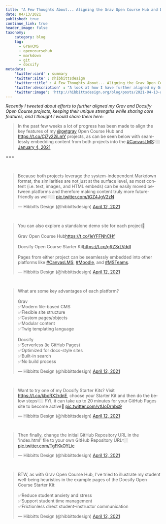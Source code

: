 ```yaml
---
title: "A Few Thoughts About... Aligning the Grav Open Course Hub and Docsify Open Course Starter Kit Projects"
date: 04/13/2021
published: true
continue_link: true
header_image: false
taxonomy:
    category: blog
    tag:
      - GravCMS
      - opencoursehub
      - markdown
      - git
      - docsify
metadata:
    'twitter:card' : summary
    'twitter:site' : @hibbittsdesign
    'twitter:title' : A Few Thoughts About... Aligning the Grav Open Course Hub and Docsify Open Course Starter Kit Projects
    'twitter:description' : "A look at how I have further aligned my Grav and Docsify Open Course projects, keeping their unique strengths while sharing core features. And at the same time demonstrating the system-independent nature of Markdown!"
    'twitter:image': 'http://hibbittsdesign.org/blog/posts/2021-04-13-a-few-thoughts-about-aligning-the-grav-open-course-hub-and-docsify-open-course-starter-kit-projects/screenshot.jpg'
---
```


_Recently I tweeted about efforts to further aligned my Grav and Docsify Open Course projects, keeping their unique strengths while sharing core features, and I thought I would share them here:_

<blockquote class="twitter-tweet" data-lang="en"><p lang="en" dir="ltr">In the past few weeks a lot of progress has been made to align the key features of my <a href="https://twitter.com/getgrav?ref_src=twsrc%5Etfw">@getgrav</a> Open Course Hub and <a href="https://t.co/Cj7y22iLmY">https://t.co/Cj7y22iLmY</a> projects, as can be seen below with seamlessly embedding content from both projects into the <a href=""https://twitter.com/hashtag/CanvasLMS?src=hash&amp;ref_src=twsrc%5Etfw">#CanvasLMS</a>👇🏼 <a href="https://twitter.com/hibbittsdesign/status/1381652101747470337?ref_src=twsrc%5Etfw">January 4, 2021</a></blockquote>
<script async src="https://platform.twitter.com/widgets.js" charset="utf-8"></script>

===

<br>

<blockquote class="twitter-tweet" data-conversation="none"><p lang="en" dir="ltr">Because both projects leverage the system-independent Markdown format, the similarities are not just at the surface level, as most content (i.e. text, images, and HTML embeds) can be easily moved between platforms and therefore making content truly more future-friendly as well👇🏼 <a href="https://t.co/tGZ4JgV2zN">pic.twitter.com/tGZ4JgV2zN</a></p>&mdash; Hibbitts Design (@hibbittsdesign) <a href="https://twitter.com/hibbittsdesign/status/1381654783904284673?ref_src=twsrc%5Etfw">April 12, 2021</a></blockquote> <script async src="https://platform.twitter.com/widgets.js" charset="utf-8"></script>

<br>

<blockquote class="twitter-tweet" data-conversation="none"><p lang="en" dir="ltr">You can also explore a standalone demo site for each project🚀<br><br>Grav Open Course Hub<a href="https://t.co/1eYFFNhCHf">https://t.co/1eYFFNhCHf</a><br><br>Docsify Open Course Starter Kit<a href="https://t.co/gRZ3rLVddI">https://t.co/gRZ3rLVddI</a><br><br>Pages from either project can be seamlessly embedded into other platforms like <a href="https://twitter.com/hashtag/CanvasLMS?src=hash&amp;ref_src=twsrc%5Etfw">#CanvasLMS</a>, <a href="https://twitter.com/hashtag/Moodle?src=hash&amp;ref_src=twsrc%5Etfw">#Moodle</a>, and <a href="https://twitter.com/hashtag/MSTeams?src=hash&amp;ref_src=twsrc%5Etfw">#MSTeams</a>.</p>&mdash; Hibbitts Design (@hibbittsdesign) <a href="https://twitter.com/hibbittsdesign/status/1381656398799368193?ref_src=twsrc%5Etfw">April 12, 2021</a></blockquote> <script async src="https://platform.twitter.com/widgets.js" charset="utf-8"></script>

<br>

<blockquote class="twitter-tweet" data-conversation="none"><p lang="en" dir="ltr">What are some key advantages of each platform?<br><br>Grav<br>✅Modern file-based CMS<br>✅Flexible site structure<br>✅Custom pages/objects<br>✅Modular content<br>✅Twig templating language<br><br>Docsify<br>✅Serverless (ie GitHub Pages)<br>✅Optimized for docs-style sites<br>✅Built-in search<br>✅No build process</p>&mdash; Hibbitts Design (@hibbittsdesign) <a href="https://twitter.com/hibbittsdesign/status/1381692213780877313?ref_src=twsrc%5Etfw">April 12, 2021</a></blockquote> <script async src="https://platform.twitter.com/widgets.js" charset="utf-8"></script>

<br>

<blockquote class="twitter-tweet" data-conversation="none"><p lang="en" dir="ltr">Want to try one of my Docsify Starter Kits? Visit <a href="https://t.co/kboRX2rdnE">https://t.co/kboRX2rdnE</a>, choose your Starter Kit and then do the below steps👇🏼 FYI, it can take up to 20 minutes for your GitHub Pages site to become active🎉 <a href="https://t.co/vtUoDrnbx9">pic.twitter.com/vtUoDrnbx9</a></p>&mdash; Hibbitts Design (@hibbittsdesign) <a href="https://twitter.com/hibbittsdesign/status/1381714883104796674?ref_src=twsrc%5Etfw">April 12, 2021</a></blockquote> <script async src="https://platform.twitter.com/widgets.js" charset="utf-8"></script>

<br>

<blockquote class="twitter-tweet" data-conversation="none"><p lang="en" dir="ltr">Then finally, change the initial GitHub Repository URL in the &#39;index.html&#39; file to your own GitHub Repository URL👇🏼 <a href="https://t.co/TgFKkOYLic">pic.twitter.com/TgFKkOYLic</a></p>&mdash; Hibbitts Design (@hibbittsdesign) <a href="https://twitter.com/hibbittsdesign/status/1381717439088488448?ref_src=twsrc%5Etfw">April 12, 2021</a></blockquote> <script async src="https://platform.twitter.com/widgets.js" charset="utf-8"></script>

<br>

<blockquote class="twitter-tweet" data-conversation="none"><p lang="en" dir="ltr">BTW, as with Grav Open Course Hub, I&#39;ve tried to illustrate my student well-being heuristics in the example pages of the Docsify Open Course Starter Kit:<br><br>✅Reduce student anxiety and stress<br>✅Support student time management<br>✅Frictionless direct student–instructor communication</p>&mdash; Hibbitts Design (@hibbittsdesign) <a href="https://twitter.com/hibbittsdesign/status/1381742688601448448?ref_src=twsrc%5Etfw">April 12, 2021</a></blockquote> <script async src="https://platform.twitter.com/widgets.js" charset="utf-8"></script>
